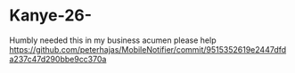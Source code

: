 # Kanye-26-
Humbly needed this in my business acumen please help 
https://github.com/peterhajas/MobileNotifier/commit/9515352619e2447dfda237c47d290bbe9cc370a